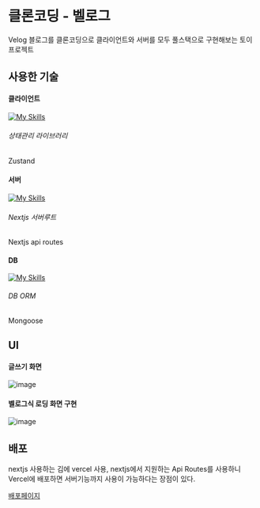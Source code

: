 # 클론코딩 - 벨로그
Velog 블로그를 클론코딩으로 클라이언트와 서버를 모두 풀스택으로 구현해보는 토이 프로젝트

## 사용한 기술
#### 클라이언트

[![My Skills](https://skillicons.dev/icons?i=react,nextjs&theme=light)](https://skillicons.dev)

###### 상태관리 라이브러리
Zustand

#### 서버
[![My Skills](https://skillicons.dev/icons?i=nextjs&theme=dark)](https://skillicons.dev)
###### Nextjs 서버루트
Nextjs api routes

#### DB
[![My Skills](https://skillicons.dev/icons?i=mongodb,mongoose&theme=light)](https://skillicons.dev)
###### DB ORM
Mongoose

## UI
#### 글쓰기 화면
![image](https://github.com/user-attachments/assets/998cb641-d14a-46f4-ba5f-9e328be7c0ae)

#### 벨로그식 로딩 화면 구현
![image](https://github.com/user-attachments/assets/134485cc-a085-4dae-afea-e1958747ab66)

## 배포
nextjs 사용하는 김에 vercel 사용, nextjs에서 지원하는 Api Routes를 사용하니 Vercel에 배포하면 서버기능까지 사용이 가능하다는 장점이 있다.

[배포페이지](https://velog-clone-shipfriend.vercel.app/)


